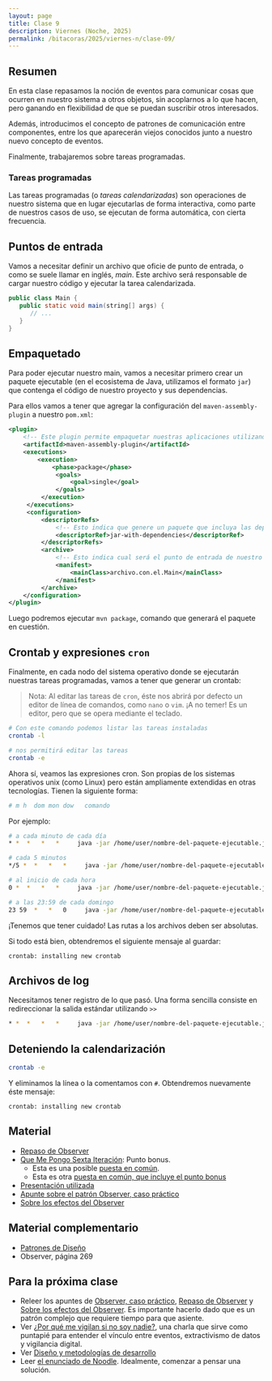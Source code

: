 ```yaml
---
layout: page
title: Clase 9
description: Viernes (Noche, 2025)
permalink: /bitacoras/2025/viernes-n/clase-09/
---
```



## Resumen

En esta clase repasamos la noción de eventos para comunicar cosas que ocurren en nuestro sistema a otros objetos, sin acoplarnos a lo que hacen, pero ganando en flexibilidad de que se puedan suscribir otros interesados.

Además, introducimos el concepto de patrones de comunicación entre componentes, entre los que aparecerán viejos conocidos junto a nuestro nuevo concepto de eventos.

Finalmente, trabajaremos sobre tareas programadas.

### Tareas programadas

Las tareas programadas (o _tareas calendarizadas_) son operaciones de nuestro sistema que en lugar ejecutarlas de forma interactiva, como parte de nuestros casos de uso, se ejecutan de forma automática, con cierta frecuencia.

##  Puntos de entrada

Vamos a necesitar definir un archivo que oficie de punto de entrada, o como se suele llamar en inglés, _main_. Este archivo será responsable de cargar nuestro código y ejecutar la tarea calendarizada.

```java
public class Main {
   public static void main(string[] args) {
      // ...
   }
}
```

## Empaquetado

Para poder ejecutar nuestro main, vamos a necesitar primero crear un paquete ejecutable (en el ecosistema de Java, utilizamos el formato `jar`) que contenga el código de nuestro proyecto y sus dependencias.

Para ellos vamos a tener que agregar la configuración del `maven-assembly-plugin` a nuestro `pom.xml`:

```xml
<plugin>
    <!-- Este plugin permite empaquetar nuestras aplicaciones utilizando distintos formatos -->
    <artifactId>maven-assembly-plugin</artifactId>
    <executions>
        <execution>
            <phase>package</phase>
             <goals>
                 <goal>single</goal>
             </goals>
         </execution>
     </executions>
     <configuration>
         <descriptorRefs>
             <!-- Esto indica que genere un paquete que incluya las dependencias -->
             <descriptorRef>jar-with-dependencies</descriptorRef>
         </descriptorRefs>
         <archive>
             <!-- Esto indica cual será el punto de entrada de nuestro ejecutable -->
             <manifest>
                 <mainClass>archivo.con.el.Main</mainClass>
             </manifest>
         </archive>
    </configuration>
</plugin>
```

Luego podremos ejecutar `mvn package`, comando que generará el paquete en cuestión.

## Crontab y expresiones `cron`

Finalmente, en cada nodo del sistema operativo donde se ejecutarán nuestras tareas programadas, vamos a tener que generar un crontab:

> Nota: Al editar las tareas de `cron`, éste nos abrirá por defecto un editor de línea de comandos, como `nano` o `vim`. ¡A no temer! Es un editor, pero que se opera mediante el teclado.


```bash
# Con este comando podemos listar las tareas instaladas
crontab -l
```

```bash
# nos permitirá editar las tareas
crontab -e
```

Ahora sí, veamos las expresiones cron. Son propias de los sistemas operativos unix (como Linux) pero están ampliamente extendidas en otras tecnologías. Tienen la siguiente forma:

```bash
# m h  dom mon dow   comando
```

Por ejemplo:

```bash
# a cada minuto de cada día
* *  *   *   *     java -jar /home/user/nombre-del-paquete-ejecutable.jar
```

```bash
# cada 5 minutos
*/5 *  *   *   *     java -jar /home/user/nombre-del-paquete-ejecutable.jar
```


```bash
# al inicio de cada hora
0 *  *   *   *     java -jar /home/user/nombre-del-paquete-ejecutable.jar
```

```bash
# a las 23:59 de cada domingo
23 59  *   *   0     java -jar /home/user/nombre-del-paquete-ejecutable.jar
```

¡Tenemos que tener cuidado! Las rutas a los archivos deben ser absolutas.

Si todo está bien, obtendremos el siguiente mensaje al guardar:

```
crontab: installing new crontab
```

## Archivos de log

Necesitamos tener registro de lo que pasó. Una forma sencilla consiste en redireccionar la salida estándar utilizando `>>`

```bash
* *  *   *   *     java -jar /home/user/nombre-del-paquete-ejecutable.jar >> /home/user/tarea_programada.log
```

## Deteniendo la calendarización

```bash
crontab -e
```

Y eliminamos la línea o la comentamos con `#`. Obtendremos nuevamente éste mensaje:

```
crontab: installing new crontab
```


## Material

- [Repaso de Observer](https://gist.github.com/flbulgarelli/142210fd84d13e9df8f9d0290215bebd)
- [Que Me Pongo Sexta Iteración](https://docs.google.com/document/d/1NxqhJj70kt-_4aw-CawlISdJZyedzoOcLAVJAZVZISE/edit): Punto bonus.
   - Esta es una posible [puesta en común](https://drive.google.com/file/d/1JPWEYqw0a_ylqq2zF3zLa2SscGqPFPGg/view?usp=sharing).
   - Esta es otra [puesta en común, que incluye el punto bonus](https://github.com/flbulgarelli/qmp6)
- [Presentación utilizada](https://docs.google.com/presentation/d/1ZSxNDDsTcsi26ZvX69ysqdwmZ_NH_OW3EC7loYpZGSc/edit)
- [Apunte sobre el patrón Observer, caso práctico](https://docs.google.com/document/d/1h8Cce8faTG65RXoElPvAsPS-I8H2MxMbemzMcYCL56I/edit)
- [Sobre los efectos del Observer](https://docs.google.com/document/d/1UwTcRLugqDgZuqfWvOxckwk27UBjDo70AF1znzX24QM/edit#heading=h.y04j3mise0wn)

## Material complementario

- [Patrones de Diseño](https://www.utnianos.com.ar/foro/attachment.php?aid=3577)
- Observer, página 269


## Para la próxima clase

- Releer los apuntes de [Observer, caso práctico](https://docs.google.com/document/d/1h8Cce8faTG65RXoElPvAsPS-I8H2MxMbemzMcYCL56I/edit), [Repaso de Observer](https://gist.github.com/flbulgarelli/142210fd84d13e9df8f9d0290215bebd) y [Sobre los efectos del Observer](https://docs.google.com/document/d/1UwTcRLugqDgZuqfWvOxckwk27UBjDo70AF1znzX24QM/edit#heading=h.y04j3mise0wn). Es importante hacerlo dado que es un patrón complejo que requiere tiempo para que asiente.
- Ver [¿Por qué me vigilan si no soy nadie?](https://www.youtube.com/watch?v=NPE7i8wuupk), una charla que sirve como puntapié para entender el vínculo entre eventos, extractivismo de datos y  vigilancia digital.
- Ver [Diseño y metodologías de desarrollo](https://docs.google.com/document/d/11PQO8NPSOV4SW0ZwtFsh4RCtWubuEBV6E5qPicqJNKs/edit)
- Leer [el enunciado de Noodle](https://docs.google.com/document/d/1-Qpv38kB29lNuzIi88TkTg4LGbO_iNijoVesZyvG5wM/edit#heading=h.3sssitpwxf4t). Idealmente, comenzar a pensar una solución.
